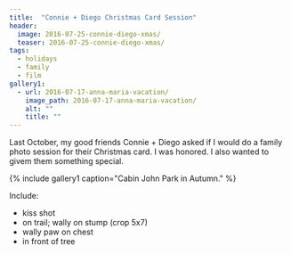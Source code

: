 ```yaml
---
title:  "Connie + Diego Christmas Card Session"
header:
  image: 2016-07-25-connie-diego-xmas/
  teaser: 2016-07-25-connie-diego-xmas/
tags: 
  - holidays
  - family
  - film
gallery1:
  - url: 2016-07-17-anna-maria-vacation/
    image_path: 2016-07-17-anna-maria-vacation/
    alt: ""
    title: ""
---
```


Last October, my good friends Connie + Diego asked if I would do a family photo session for their Christmas card. I was honored. I also wanted to givem them something special.

{% include gallery1 caption="Cabin John Park in Autumn." %}

Include:
  - kiss shot
  - on trail; wally on stump (crop 5x7)
  - wally paw on chest
  - in front of tree
